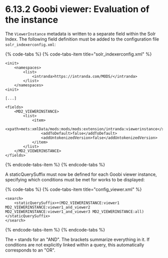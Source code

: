 # 6.13.2 Goobi viewer: Evaluation of the instance

The `ViewerInstance` metadata is written to a separate field within the Solr Index. The following field definition must be added to the configuration file `solr_indexerconfig.xml`:

{% code-tabs %}
{% code-tabs-item title="solr\_indexerconfig.xml" %}
```markup
<init>
    <namespaces>
        <list>
            <intranda>https://intranda.com/MODS/</intranda>
        </list>
    </namespaces>
<init>

[...]

<fields>
    <MD2_VIEWERINSTANCE>
        <list>
            <item>
                <xpath>mets:xmlData/mods:mods/mods:extension/intranda:viewerinstance</xpath>
                <addToDefault>false</addToDefault>
                <addUntokenizedVersion>false</addUntokenizedVersion>
            </item>
        </list>
    </MD2_VIEWERINSTANCE>
</fields>
```
{% endcode-tabs-item %}
{% endcode-tabs %}

A staticQuerySuffix must now be defined for each Goobi viewer instance, specifying which conditions must be met for works to be displayed:

{% code-tabs %}
{% code-tabs-item title="config\_viewer.xml" %}
```markup
<search>
    <staticQuerySuffix>+(MD2_VIEWERINSTANCE:viewer1 MD2_VIEWERINSTANCE:viewer1_and_viewer2 MD2_VIEWERINSTANCE:viewer1_and_viewer3 MD2_VIEWERINSTANCE:all)</staticQuerySuffix>
</search>
```
{% endcode-tabs-item %}
{% endcode-tabs %}

The `+` stands for an "AND". The brackets summarize everything in it. If conditions are not explicitly linked within a query, this automatically corresponds to an "OR".

